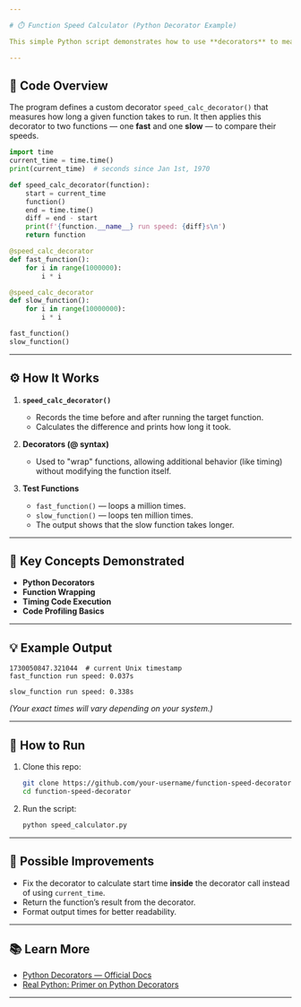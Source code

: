 ```yaml
---

# ⏱️ Function Speed Calculator (Python Decorator Example)

This simple Python script demonstrates how to use **decorators** to measure and display the **execution time** of functions. It’s a great example for learning Python’s decorator syntax and how to time code performance.

---
```


## 📜 Code Overview

The program defines a custom decorator `speed_calc_decorator()` that measures how long a given function takes to run.
It then applies this decorator to two functions — one **fast** and one **slow** — to compare their speeds.

```python
import time
current_time = time.time()
print(current_time)  # seconds since Jan 1st, 1970

def speed_calc_decorator(function):
    start = current_time
    function()
    end = time.time()
    diff = end - start
    print(f'{function.__name__} run speed: {diff}s\n')
    return function

@speed_calc_decorator
def fast_function():
    for i in range(1000000):
        i * i

@speed_calc_decorator
def slow_function():
    for i in range(10000000):
        i * i

fast_function()
slow_function()
```

---

## ⚙️ How It Works

1. **`speed_calc_decorator()`**

   * Records the time before and after running the target function.
   * Calculates the difference and prints how long it took.

2. **Decorators (@ syntax)**

   * Used to "wrap" functions, allowing additional behavior (like timing) without modifying the function itself.

3. **Test Functions**

   * `fast_function()` — loops a million times.
   * `slow_function()` — loops ten million times.
   * The output shows that the slow function takes longer.

---

## 🧠 Key Concepts Demonstrated

* **Python Decorators**
* **Function Wrapping**
* **Timing Code Execution**
* **Code Profiling Basics**

---

## 💡 Example Output

```
1730050847.321044  # current Unix timestamp
fast_function run speed: 0.037s

slow_function run speed: 0.338s
```

*(Your exact times will vary depending on your system.)*

---

## 🚀 How to Run

1. Clone this repo:

   ```bash
   git clone https://github.com/your-username/function-speed-decorator.git
   cd function-speed-decorator
   ```

2. Run the script:

   ```bash
   python speed_calculator.py
   ```

---

## 🧩 Possible Improvements

* Fix the decorator to calculate start time **inside** the decorator call instead of using `current_time`.
* Return the function’s result from the decorator.
* Format output times for better readability.

---

## 📚 Learn More

* [Python Decorators — Official Docs](https://docs.python.org/3/glossary.html#term-decorator)
* [Real Python: Primer on Python Decorators](https://realpython.com/primer-on-python-decorators/)

---
